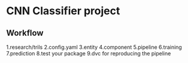 # CNN Classifier project 

## Workflow 

1.research/trils
2.config.yaml
3.entity
4.component
5.pipeline
6.training
7.prediction
8.test your package
9.dvc for reproducing the pipeline



